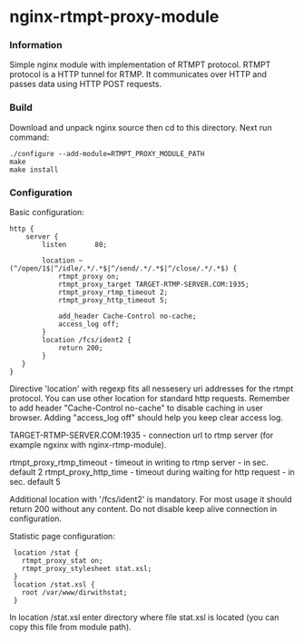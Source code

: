 # nginx-rtmpt-proxy-module

### Information
Simple nginx module with implementation of RTMPT protocol. RTMPT protocol is a HTTP tunnel for RTMP. It communicates over HTTP and passes data using HTTP POST requests. 

### Build

Download and unpack nginx source then cd to this directory. Next run command:

    ./configure --add-module=RTMPT_PROXY_MODULE_PATH
    make
    make install

### Configuration 

Basic configuration:

    http {
        server {
            listen       80;

            location ~ (^/open/1$|^/idle/.*/.*$|^/send/.*/.*$|^/close/.*/.*$) {
                rtmpt_proxy on;
                rtmpt_proxy_target TARGET-RTMP-SERVER.COM:1935;
                rtmpt_proxy_rtmp_timeout 2; 
                rtmpt_proxy_http_timeout 5;

                add_header Cache-Control no-cache;
                access_log off;
            }    
            location /fcs/ident2 {
                return 200;
            }
       }
    }

Directive 'location' with regexp fits all nessesery uri addresses for the rtmpt protocol. You can use other location for standard http requests.
Remember to add header "Cache-Control no-cache" to disable caching in user browser. Adding "access_log off" should help you keep clear access log.
 
TARGET-RTMP-SERVER.COM:1935 - connection url to rtmp server (for example ngxinx with nginx-rtmp-module).

rtmpt_proxy_rtmp_timeout - timeout in writing to rtmp server - in sec. default 2
rtmpt_proxy_http_time - timeout during waiting for http request - in sec. default 5

Additional location with '/fcs/ident2' is mandatory. For most usage it should return 200 without any content. 
Do not disable keep alive connection in configuration.

Statistic page configuration:

     location /stat {
       rtmpt_proxy_stat on;
       rtmpt_proxy_stylesheet stat.xsl;
     }
     location /stat.xsl {
       root /var/www/dirwithstat;
     }

In location /stat.xsl enter directory where file stat.xsl is located (you can copy this file from module path).
 

